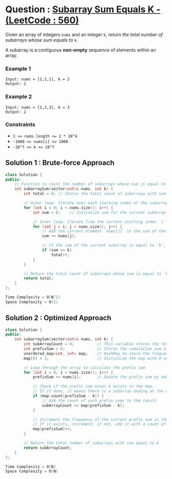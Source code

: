 # Question : [Subarray Sum Equals K - (LeetCode : 560)](https://leetcode.com/problems/subarray-sum-equals-k/description/)

Given an array of integers `nums` and an integer `k`, *return the total number of subarrays whose sum equals to* `k`.

A subarray is a contiguous **non-empty** sequence of elements within an array.

### Example 1

```
Input: nums = [1,1,1], k = 2
Output: 2
```

### Example 2

```
Input: nums = [1,2,3], k = 3
Output: 2
```

### Constraints

- `1 <= nums.length <= 2 * 10^4`
- `-1000 <= nums[i] <= 1000`
- `-10^7 <= k <= 10^7`

## Solution 1 : Brute-force Approach

```Cpp
class Solution {
public:
    // Function to count the number of subarrays whose sum is equal to a given value `k`
    int subarraySum(vector<int>& nums, int k) {
        int total = 0; // Stores the total count of subarrays with sum equal to `k`

        // Outer loop: Iterate over each starting index of the subarray
        for (int i = 0; i < nums.size(); i++) {
            int sum = 0;    // Initialize sum for the current subarray starting at index `i`

            // Inner loop: Iterate from the current starting index `i` to the end of the array
            for (int j = i; j < nums.size(); j++) {
                // Add the current element `nums[j]` to the sum of the subarray
                sum += nums[j];

                // If the sum of the current subarray is equal to `k`, increment the total count
                if (sum == k)
                    total++;
            }
        }

        // Return the total count of subarrays whose sum is equal to `k`
        return total;
    }
};

Time Complexity = O(N^2)
Space Complexity = O(1)
```

## Solution 2 : Optimized Approach

```Cpp
class Solution {
public:
    int subarraySum(vector<int>& nums, int k) {
        int subArrayCount = 0;          // This variable stores the total count of subarrays with sum equal to k
        int prefixSum = 0;              // Stores the cumulative sum of elements up to the current index
        unordered_map<int, int> map;    // HashMap to store the frequency of each prefix sum
        map[0] = 1;                     // Initialize the map with 0 sum, which helps in case the subarray starts from index 0

        // Loop through the array to calculate the prefix sum
        for (int i = 0; i < nums.size(); i++) {
            prefixSum += nums[i];       // Update the prefix sum by adding the current element

            // Check if the prefix sum minus k exists in the map.
            // If it does, it means there is a subarray ending at the current index whose sum is equal to k.
            if (map.count(prefixSum - k)) {
                // Add the count of such prefix sums to the result
                subArrayCount += map[prefixSum - k]; 
            }

            // Increment the frequency of the current prefix sum in the map
            // If it exists, increment; if not, add it with a count of 1
            map[prefixSum]++;
        }

        // Return the total number of subarrays with sum equal to k
        return subArrayCount;
    }
};

Time Complexity = O(N)
Space Complexity = O(N)
```
